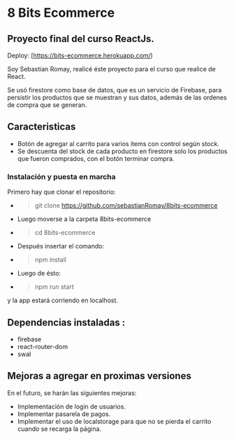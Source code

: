 # 8 Bits Ecommerce

## Proyecto final del curso ReactJs.

Deploy: [https://bits-ecommerce.herokuapp.com/)

 Soy Sebastian Romay, realicé éste proyecto para el curso que realice de React.

Se usó firestore como base de datos, que es un servicio de Firebase, para persistir los productos que se muestran y sus datos, además de las ordenes de compra que se generan.

## Caracteristicas

- Botón de agregar al carrito para varios items con control según stock.
- Se descuenta del stock de cada producto en firestore solo los productos que fueron comprados, con el botón terminar compra.

### Instalación y puesta en marcha

Primero hay que clonar el repositorio:
* >git clone https://github.com/sebastianRomay/8bits-ecommerce
* Luego moverse a la carpeta 8bits-ecommerce
* >cd 8bits-ecommerce
* Después insertar el comando:
* >npm install
* Luego de ésto:
* >npm run start 

y la app estará corriendo en localhost.

## Dependencias instaladas :

  *  firebase
  *  react-router-dom
  *  swal

## Mejoras a agregar en proximas versiones

En el futuro, se harán las siguientes mejoras:

- Implementación de login de usuarios.
- Implementar pasarela de pagos.
- Implementar el uso de localstorage para que no se pierda el carrito cuando se recarga la página.
